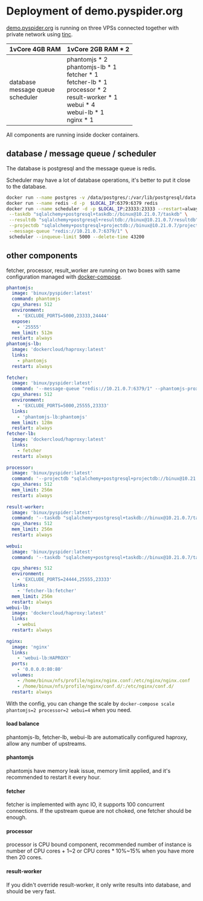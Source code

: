 Deployment of demo.pyspider.org
===============================

[demo.pyspider.org](http://demo.pyspider.org/) is running on three VPSs connected together with private network using [tinc](http://www.tinc-vpn.org/).

1vCore 4GB RAM | 1vCore 2GB RAM * 2
---------------|----------------
database<br>message queue<br>scheduler | phantomjs * 2<br>phantomjs-lb * 1<br>fetcher * 1<br>fetcher-lb * 1<br>processor * 2<br>result-worker * 1<br>webui * 4<br>webui-lb * 1<br>nginx * 1<br>

All components are running inside docker containers.

database / message queue / scheduler
------------------------------------

The database is postgresql and the message queue is redis.

Scheduler may have a lot of database operations, it's better to put it close to the database.

```bash
docker run --name postgres -v /data/postgres/:/var/lib/postgresql/data -d -p $LOCAL_IP:5432:5432 -e POSTGRES_PASSWORD="" postgres
docker run --name redis -d -p  $LOCAL_IP:6379:6379 redis
docker run --name scheduler -d -p $LOCAL_IP:23333:23333 --restart=always binux/pyspider \
 --taskdb "sqlalchemy+postgresql+taskdb://binux@10.21.0.7/taskdb" \
 --resultdb "sqlalchemy+postgresql+resultdb://binux@10.21.0.7/resultdb" \
 --projectdb "sqlalchemy+postgresql+projectdb://binux@10.21.0.7/projectdb" \
 --message-queue "redis://10.21.0.7:6379/1" \
 scheduler --inqueue-limit 5000 --delete-time 43200
```

other components
----------------

fetcher, processor, result_worker are running on two boxes with same configuration managed with [docker-compose](https://docs.docker.com/compose/).

```yaml
phantomjs:
  image: 'binux/pyspider:latest'
  command: phantomjs
  cpu_shares: 512
  environment:
    - 'EXCLUDE_PORTS=5000,23333,24444'
  expose:
    - '25555'
  mem_limit: 512m
  restart: always
phantomjs-lb:
  image: 'dockercloud/haproxy:latest'
  links:
    - phantomjs
  restart: always
  
fetcher:
  image: 'binux/pyspider:latest'
  command: '--message-queue "redis://10.21.0.7:6379/1" --phantomjs-proxy "phantomjs:80" fetcher --xmlrpc'
  cpu_shares: 512
  environment:
    - 'EXCLUDE_PORTS=5000,25555,23333'
  links:
    - 'phantomjs-lb:phantomjs'
  mem_limit: 128m
  restart: always
fetcher-lb:
  image: 'dockercloud/haproxy:latest'
  links:
    - fetcher
  restart: always
  
processor:
  image: 'binux/pyspider:latest'
  command: '--projectdb "sqlalchemy+postgresql+projectdb://binux@10.21.0.7/projectdb" --message-queue "redis://10.21.0.7:6379/1" processor'
  cpu_shares: 512
  mem_limit: 256m
  restart: always
  
result-worker:
  image: 'binux/pyspider:latest'
  command: '--taskdb "sqlalchemy+postgresql+taskdb://binux@10.21.0.7/taskdb"  --projectdb "sqlalchemy+postgresql+projectdb://binux@10.21.0.7/projectdb" --resultdb "sqlalchemy+postgresql+resultdb://binux@10.21.0.7/resultdb" --message-queue "redis://10.21.0.7:6379/1" result_worker'
  cpu_shares: 512
  mem_limit: 256m
  restart: always
  
webui:
  image: 'binux/pyspider:latest'
  command: '--taskdb "sqlalchemy+postgresql+taskdb://binux@10.21.0.7/taskdb"  --projectdb "sqlalchemy+postgresql+projectdb://binux@10.21.0.7/projectdb" --resultdb "sqlalchemy+postgresql+resultdb://binux@10.21.0.7/resultdb" --message-queue "redis://10.21.0.7:6379/1" webui --max-rate 0.2 --max-burst 3 --scheduler-rpc "http://o4.i.binux.me:23333/" --fetcher-rpc "http://fetcher/"'

  cpu_shares: 512
  environment:
    - 'EXCLUDE_PORTS=24444,25555,23333'
  links:
    - 'fetcher-lb:fetcher'
  mem_limit: 256m
  restart: always
webui-lb:
  image: 'dockercloud/haproxy:latest'
  links:
    - webui
  restart: always
  
nginx:
  image: 'nginx'
  links:
    - 'webui-lb:HAPROXY'
  ports:
    - '0.0.0.0:80:80'
  volumes:
    - /home/binux/nfs/profile/nginx/nginx.conf:/etc/nginx/nginx.conf
    - /home/binux/nfs/profile/nginx/conf.d/:/etc/nginx/conf.d/
  restart: always
```

With the config, you can change the scale by `docker-compose scale phantomjs=2 processor=2 webui=4` when you need. 

#### load balance

phantomjs-lb, fetcher-lb, webui-lb are automatically configured haproxy, allow any number of upstreams.

#### phantomjs

phantomjs have memory leak issue, memory limit applied, and it's recommended to restart it every hour.

#### fetcher

fetcher is implemented with aync IO, it supports 100 concurrent connections. If the upstream queue are not choked, one fetcher should be enough.

#### processor

processor is CPU bound component, recommended number of instance is number of CPU cores + 1~2 or CPU cores * 10%~15% when you have more then 20 cores.

#### result-worker

If you didn't override result-worker, it only write results into database, and should be very fast.
